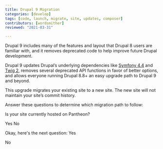 ```yaml
---
title: Drupal 9 Migration
categories: [develop]
tags: [code, launch, migrate, site, updates, composer]
contributors: [wordsmither]
reviewed: "2021-03-31"

---
```

Drupal 9 includes many of the features and layout that Drupal 8 users are familiar with, and it removes deprecated code to help improve future Drupal development.

Drupal 9 updates Drupal’s underlying dependencies like [Symfony 4.4](https://symfony.com/releases/4.4) and [Twig 2](https://twig.symfony.com/doc/2.x/index.html), removes several deprecated API functions in favor of better options, and allows everyone running Drupal 8.8+ an easy upgrade path to Drupal 9 and beyond.

<Alert title="Note" type="info" >

This upgrade migrates your existing site to a new site.  The new site will not maintain your site’s commit history.

</Alert>

Answer these questions to determine which migration path to follow:


Is your site currently hosted on Pantheon?

<Accordion title="Yes" id="hosted">
Yes


</Accordion>
<Accordion title="No" id="unhosted">
No

Okay, here's the next question:
<Accordion title="Yes" id="hosted1">
Yes


</Accordion>
<Accordion title="No" id="unhosted2">
No
</Accordian>


</Accordion>